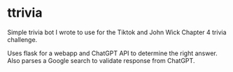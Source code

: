 # ttrivia
Simple trivia bot I wrote to use for the Tiktok and John Wick Chapter 4 trivia challenge.

Uses flask for a webapp and ChatGPT API to determine the right answer. Also parses a Google search to validate response from ChatGPT.
